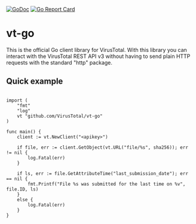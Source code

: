 [![GoDoc](https://godoc.org/github.com/VirusTotal/vt-go?status.svg)](https://godoc.org/github.com/VirusTotal/vt-go)
[![Go Report Card](https://goreportcard.com/badge/github.com/VirusTotal/vt-go)](https://goreportcard.com/report/github.com/VirusTotal/vt-go)


# vt-go

This is the official Go client library for VirusTotal. With this library you can
interact with the VirusTotal REST API v3 without having to send plain HTTP requests
with the standard "http" package.

## Quick example

```golang

import (
    "fmt"
    "log"
	vt "github.com/VirusTotal/vt-go"
)

func main() {
    client := vt.NewClient("<apikey>")

    if file, err := client.GetObject(vt.URL("file/%s", sha256)); err != nil {
        log.Fatal(err)
    }

    if ls, err := file.GetAttributeTime("last_submission_date"); err == nil {
        fmt.Printf("File %s was submitted for the last time on %v", file.ID, ls)
    }
    else {
        log.Fatal(err)
    }
}
```
